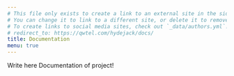 ```yaml
---
# This file only exists to create a link to an external site in the sidebar.
# You can change it to link to a different site, or delete it to remove the "Documentation" link.
# To create links to social media sites, check out `_data/authors.yml`!
# redirect_to: https://qwtel.com/hydejack/docs/
title: Documentation
menu: true
---
```


Write here Documentation of project!